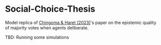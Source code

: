 # Social-Choice-Thesis

Model replica of [Chingoma & Haret (2023)](https://www.ijcai.org/proceedings/2023/288)'s paper on the epistemic quality of majority votes when agents deliberate.

TBD: Running some simulations
